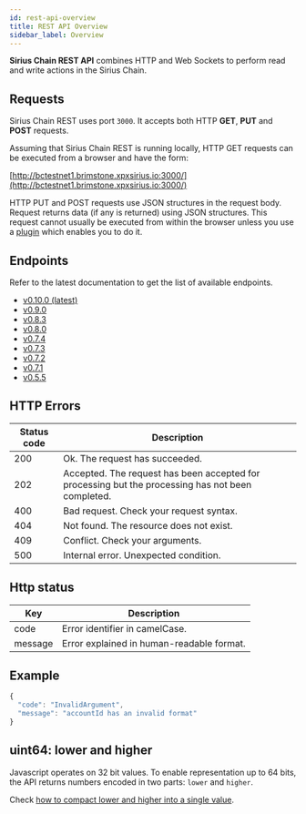 ```yaml
---
id: rest-api-overview
title: REST API Overview
sidebar_label: Overview
---
```

**Sirius Chain REST API** combines HTTP and Web Sockets to perform read and write actions in the Sirius Chain.

## Requests

Sirius Chain REST uses port `3000`. It accepts both HTTP **GET**, **PUT** and **POST** requests.

Assuming that Sirius Chain REST is running locally, HTTP GET requests can be executed from a browser and have the form:

[http://bctestnet1.brimstone.xpxsirius.io:3000/](http://bctestnet1.brimstone.xpxsirius.io:3000/)<path-to-API-request>

HTTP PUT and POST requests use JSON structures in the request body. Request returns data (if any is returned) using JSON structures. This request cannot usually be executed from within the browser unless you use a [plugin](./tools.md) which enables you to do it.


## Endpoints
Refer to the latest documentation to get the list of available endpoints.

- [v0.10.0 (latest)](/endpoints/v0.10.0)
- [v0.9.0](/endpoints/v0.9.0)
- [v0.8.3](/endpoints/v0.8.3)
- [v0.8.0](/endpoints/v0.8.0)
- [v0.7.4](/endpoints/v0.7.4)
- [v0.7.3](/endpoints/v0.7.3)
- [v0.7.2](/endpoints/v0.7.2)
- [v0.7.1](/endpoints/v0.7.1)
- [v0.5.5](/endpoints/v0.5.5)

## HTTP Errors

**Status code** |	**Description**
----------------|-------------------
200 |	Ok. The request has succeeded.
202 |	Accepted. The request has been accepted for processing but the processing has not been completed.
400 |	Bad request. Check your request syntax.
404 |	Not found. The resource does not exist.
409 |	Conflict. Check your arguments.
500 |	Internal error. Unexpected condition.

## Http status

**Key** |	**Description**
--------|---------------------
code |	Error identifier in camelCase.
message |	Error explained in human-readable format.

## Example
```js
{
  "code": "InvalidArgument",
  "message": "accountId has an invalid format"
}
```

## uint64: lower and higher

Javascript operates on 32 bit values. To enable representation up to 64 bits, the API returns numbers encoded in two parts: `lower` and `higher`.

Check [how to compact lower and higher into a single value](https://github.com/proximax-storage/tsjs-xpx-chain-sdk/blob/322960aab44b4e1d0485920c697b85a88e548674/src/core/format/RawUInt64.ts#L34).

